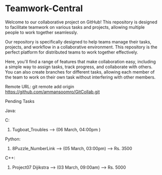 # Teamwork-Central
Welcome to our collaborative project on GitHub! This repository is designed to facilitate teamwork on various tasks and projects, allowing multiple people to work together seamlessly.

Our repository is specifically designed to help teams manage their tasks, projects, and workflow in a collaborative environment. This repository is the perfect platform for distributed teams to work together effectively.

Here, you'll find a range of features that make collaboration easy, including a simple way to assign tasks, track progress, and collaborate with others. You can also create branches for different tasks, allowing each member of the team to work on their own task without interfering with other members.

Remote URL: git remote add origin https://github.com/ammansoomro/GitCollab.git

Pending Tasks

Java:


C:
1. Tugboat_Troubles --> (06 March, 04:00pm )

Python:
1. 8Puzzle_NumberLink --> (05 March, 03:00pm) --> Rs. 3500

C++:
1. Project07 Dijikstra --> (03 March, 09:00am) --> Rs. 5000


